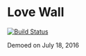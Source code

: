 # Love Wall

[![Build Status](https://api.travis-ci.org/nickfrostatx/love-wall.svg?branch=master)](https://travis-ci.org/nickfrostatx/love-wall)

Demoed on July 18, 2016
